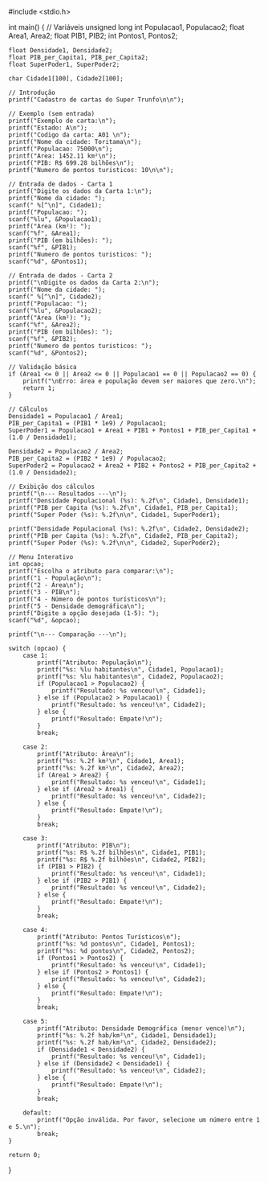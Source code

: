 #include <stdio.h>

int main() {
    // Variáveis
    unsigned long int Populacao1, Populacao2;
    float Area1, Area2;
    float PIB1, PIB2;
    int Pontos1, Pontos2;

    float Densidade1, Densidade2;
    float PIB_per_Capita1, PIB_per_Capita2;
    float SuperPoder1, SuperPoder2;

    char Cidade1[100], Cidade2[100];

    // Introdução
    printf("Cadastro de cartas do Super Trunfo\n\n");

    // Exemplo (sem entrada)
    printf("Exemplo de carta:\n");
    printf("Estado: A\n");
    printf("Codigo da carta: A01 \n");
    printf("Nome da cidade: Toritama\n");
    printf("Populacao: 75000\n");
    printf("Area: 1452.11 km²\n");
    printf("PIB: R$ 699.28 bilhões\n");
    printf("Numero de pontos turisticos: 10\n\n");

    // Entrada de dados - Carta 1
    printf("Digite os dados da Carta 1:\n");
    printf("Nome da cidade: ");
    scanf(" %[^\n]", Cidade1);
    printf("Populacao: ");
    scanf("%lu", &Populacao1);
    printf("Area (km²): ");
    scanf("%f", &Area1);
    printf("PIB (em bilhões): ");
    scanf("%f", &PIB1);
    printf("Numero de pontos turisticos: ");
    scanf("%d", &Pontos1);

    // Entrada de dados - Carta 2
    printf("\nDigite os dados da Carta 2:\n");
    printf("Nome da cidade: ");
    scanf(" %[^\n]", Cidade2);
    printf("Populacao: ");
    scanf("%lu", &Populacao2);
    printf("Area (km²): ");
    scanf("%f", &Area2);
    printf("PIB (em bilhões): ");
    scanf("%f", &PIB2);
    printf("Numero de pontos turisticos: ");
    scanf("%d", &Pontos2);

    // Validação básica
    if (Area1 <= 0 || Area2 <= 0 || Populacao1 == 0 || Populacao2 == 0) {
        printf("\nErro: área e população devem ser maiores que zero.\n");
        return 1;
    }

    // Cálculos
    Densidade1 = Populacao1 / Area1;
    PIB_per_Capita1 = (PIB1 * 1e9) / Populacao1;
    SuperPoder1 = Populacao1 + Area1 + PIB1 + Pontos1 + PIB_per_Capita1 + (1.0 / Densidade1);

    Densidade2 = Populacao2 / Area2;
    PIB_per_Capita2 = (PIB2 * 1e9) / Populacao2;
    SuperPoder2 = Populacao2 + Area2 + PIB2 + Pontos2 + PIB_per_Capita2 + (1.0 / Densidade2);

    // Exibição dos cálculos
    printf("\n--- Resultados ---\n");
    printf("Densidade Populacional (%s): %.2f\n", Cidade1, Densidade1);
    printf("PIB per Capita (%s): %.2f\n", Cidade1, PIB_per_Capita1);
    printf("Super Poder (%s): %.2f\n\n", Cidade1, SuperPoder1);

    printf("Densidade Populacional (%s): %.2f\n", Cidade2, Densidade2);
    printf("PIB per Capita (%s): %.2f\n", Cidade2, PIB_per_Capita2);
    printf("Super Poder (%s): %.2f\n\n", Cidade2, SuperPoder2);

    // Menu Interativo
    int opcao;
    printf("Escolha o atributo para comparar:\n");
    printf("1 - População\n");
    printf("2 - Área\n");
    printf("3 - PIB\n");
    printf("4 - Número de pontos turísticos\n");
    printf("5 - Densidade demográfica\n");
    printf("Digite a opção desejada (1-5): ");
    scanf("%d", &opcao);

    printf("\n--- Comparação ---\n");

    switch (opcao) {
        case 1:
            printf("Atributo: População\n");
            printf("%s: %lu habitantes\n", Cidade1, Populacao1);
            printf("%s: %lu habitantes\n", Cidade2, Populacao2);
            if (Populacao1 > Populacao2) {
                printf("Resultado: %s venceu!\n", Cidade1);
            } else if (Populacao2 > Populacao1) {
                printf("Resultado: %s venceu!\n", Cidade2);
            } else {
                printf("Resultado: Empate!\n");
            }
            break;

        case 2:
            printf("Atributo: Área\n");
            printf("%s: %.2f km²\n", Cidade1, Area1);
            printf("%s: %.2f km²\n", Cidade2, Area2);
            if (Area1 > Area2) {
                printf("Resultado: %s venceu!\n", Cidade1);
            } else if (Area2 > Area1) {
                printf("Resultado: %s venceu!\n", Cidade2);
            } else {
                printf("Resultado: Empate!\n");
            }
            break;

        case 3:
            printf("Atributo: PIB\n");
            printf("%s: R$ %.2f bilhões\n", Cidade1, PIB1);
            printf("%s: R$ %.2f bilhões\n", Cidade2, PIB2);
            if (PIB1 > PIB2) {
                printf("Resultado: %s venceu!\n", Cidade1);
            } else if (PIB2 > PIB1) {
                printf("Resultado: %s venceu!\n", Cidade2);
            } else {
                printf("Resultado: Empate!\n");
            }
            break;

        case 4:
            printf("Atributo: Pontos Turísticos\n");
            printf("%s: %d pontos\n", Cidade1, Pontos1);
            printf("%s: %d pontos\n", Cidade2, Pontos2);
            if (Pontos1 > Pontos2) {
                printf("Resultado: %s venceu!\n", Cidade1);
            } else if (Pontos2 > Pontos1) {
                printf("Resultado: %s venceu!\n", Cidade2);
            } else {
                printf("Resultado: Empate!\n");
            }
            break;

        case 5:
            printf("Atributo: Densidade Demográfica (menor vence)\n");
            printf("%s: %.2f hab/km²\n", Cidade1, Densidade1);
            printf("%s: %.2f hab/km²\n", Cidade2, Densidade2);
            if (Densidade1 < Densidade2) {
                printf("Resultado: %s venceu!\n", Cidade1);
            } else if (Densidade2 < Densidade1) {
                printf("Resultado: %s venceu!\n", Cidade2);
            } else {
                printf("Resultado: Empate!\n");
            }
            break;

        default:
            printf("Opção inválida. Por favor, selecione um número entre 1 e 5.\n");
            break;
    }

    return 0;
}
